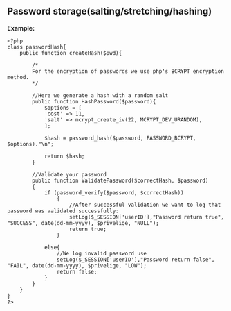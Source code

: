 
Password storage(salting/stretching/hashing)
-------

**Example:**

	<?php
	class passwordHash{	
		public function createHash($pwd){
			
			/*
			For the encryption of passwords we use php's BCRYPT encryption method.
			*/

			//Here we generate a hash with a random salt
			public function HashPassword($password){
				$options = [
				'cost' => 11,
				'salt' => mcrypt_create_iv(22, MCRYPT_DEV_URANDOM),
				];

				$hash =	password_hash($password, PASSWORD_BCRYPT, $options)."\n";

				return $hash;
			}

			//Validate your password
			public function ValidatePassword($correctHash, $password)
			{
				if (password_verify($password, $correctHash))
					{
						//After successful validation we want to log that password was validated successfully:
						setLog($_SESSION['userID'],"Password return true", "SUCCESS", date(dd-mm-yyyy), $privelige, "NULL");
						return true;
					}
		
				else{		
					//We log invalid password use
					setLog($_SESSION['userID'],"Password return false", "FAIL", date(dd-mm-yyyy), $privelige, "LOW");
					return false;
				}
			}
		}
	}
	?>



	
